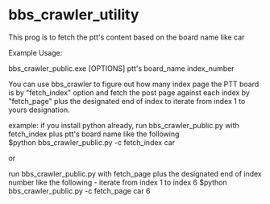 bbs_crawler_utility
===================

This prog is to fetch the ptt's content based on the board name like car 




Example Usage:

  bbs_crawler_public.exe [OPTIONS] ptt's board_name index_number
  
  You can use bbs_crawler to figure out how many index page the PTT board is by "fetch_index" option and fetch the 
  post page against each index by "fetch_page" plus the designated end of index to iterate from index 1 to yours 
  designation.




example: 
  if you install python already, 
  run bbs_crawler_public.py with fetch_index plus ptt's board name like the following  
  $python bbs_crawler_public.py -c fetch_index car
  
  or
  
  run bbs_crawler_public.py with fetch_page plus the designated end of index number like the following - iterate from 
  index 1 to index 6
  $python bbs_crawler_public.py -c fetch_page car 6 
